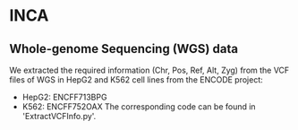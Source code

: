 # INCA

## Whole-genome Sequencing (WGS) data

We extracted  the required information (Chr, Pos, Ref, Alt, Zyg) from the VCF files of WGS in HepG2 and K562 cell lines from the ENCODE project:
  + HepG2: ENCFF713BPG
  + K562: ENCFF752OAX
The corresponding code can be found in 'ExtractVCFInfo.py'.
